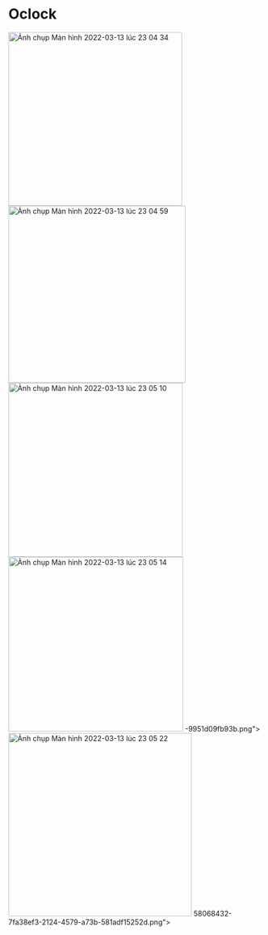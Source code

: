 # Oclock
<img width="344" alt="Ảnh chụp Màn hình 2022-03-13 lúc 23 04 34" src="https://user-images.githubusercontent.com/62166335/158068411-726e6e9d-5b36-41b4-838c-5be12aa66aed.png">
<img width="351" alt="Ảnh chụp Màn hình 2022-03-13 lúc 23 04 59" src="https://user-images.githubusercontent.com/62166335/158068420-fdf4c01d-0572-4791-9cfa-2e9fcf6b6436.png">
<img width="345" alt="Ảnh chụp Màn hình 2022-03-13 lúc 23 05 10" src="https://user-images.githubusercontent.com/62166335/158068423-0e339bb7-5aaa-4c41-a7d4-20e6620f8521.png">
<img width="346" alt="Ảnh chụp Màn hình 2022-03-13 lúc 23 05 14" src="https://user-images.githubusercontent.com/62166335/158068428-53b7ca30-0dcd-4adb-a58a
<img width="356" alt="Ảnh chụp Màn hình 2022-03-13 lúc 23 05 27" src="https://user-images.githubusercontent.com/62166335/158068437-d9d45fc1-a2ec-41d1-9497-89d283f27b8c.png">
-9951d09fb93b.png">
<img width="363" alt="Ảnh chụp Màn hình 2022-03-13 lúc 23 05 22" src="https://user-images.githubusercontent.com/62166335/1
<img width="354" alt="Ảnh chụp Màn hình 2022-03-13 lúc 23 05 32" src="https://user-images.githubusercontent.com/62166335/158068441-46e95c74-67d1-4407-9777-2795e0a4596f.png">
58068432-7fa38ef3-2124-4579-a73b-581adf15252d.png">


